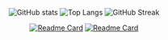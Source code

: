 <div align="center">
  
![GitHub stats](https://github-readme-stats.vercel.app/api?username=JoshCap20&show_icons=true&hide_rank=true&count_private=true&theme=prussian&hide_border=true&hide=issues,contribs&bg_color=00000000)
![Top Langs](https://github-readme-stats.vercel.app/api/top-langs/?username=JoshCap20&layout=compact&hide_progress=true&hide_border=true&theme=prussian&bg_color=00000000&langs_count=6&hide=jupyter%20notebook,tex,css,php)
![GitHub Streak](https://github-readme-streak-stats.herokuapp.com?user=joshcap20&theme=prussian&hide_border=true&background=FFFFFF00)


[![Readme Card](https://github-readme-stats.vercel.app/api/pin/?username=JoshCap20&repo=Areion&hide_border=true&theme=prussian)](https://github.com/JoshCap20/Areion)
[![Readme Card](https://github-readme-stats.vercel.app/api/pin/?username=JoshCap20&repo=simple-socks5&hide_border=true&theme=prussian)](https://github.com/JoshCap20/simple-socks5)

</div>
